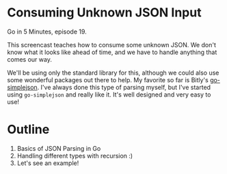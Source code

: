 # Consuming Unknown JSON Input

Go in 5 Minutes, episode 19.

This screencast teaches how to consume some unknown JSON. We don't know what it looks like
ahead of time, and we have to handle anything that comes our way.

We'll be using only the standard library for this, although we could also use some wonderful 
packages out there to help. My favorite so far is Bitly's 
[go-simplejson](https://godoc.org/github.com/bitly/go-simplejson).
I've always done this type of parsing myself, but I've started using `go-simplejson` and really
like it. It's well designed and very easy to use!

# Outline

1. Basics of JSON Parsing in Go
2. Handling different types with recursion :)
3. Let's see an example!
